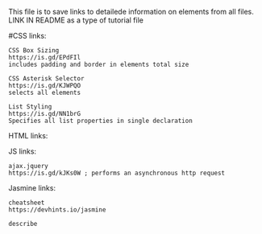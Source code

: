 This file is to save links to detailede information on elements from all files. LINK IN README as a type of tutorial file

#CSS links:

	CSS Box Sizing
	https://is.gd/EPdFIl
	includes padding and border in elements total size

	CSS Asterisk Selector
	https://is.gd/KJWPQO 
	selects all elements

	List Styling
	https://is.gd/NN1brG
	Specifies all list properties in single declaration

HTML links:

JS links:

	ajax.jquery
	https://is.gd/kJKs0W ; performs an asynchronous http request

Jasmine links:

	cheatsheet
	https://devhints.io/jasmine
	
	describe






